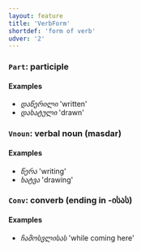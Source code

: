 ```yaml
---
layout: feature
title: 'VerbForm'
shortdef: 'form of verb'
udver: '2'
---
```


### <a name="Part">`Part`</a>: participle

#### Examples

* _დაწერილი_ 'written'
* _დახატული_ 'drawn'

### <a name="Vnoun">`Vnoun`</a>: verbal noun (masdar)

#### Examples

* _წერა_ 'writing'
* _ხატვა_ 'drawing'

### <a name="Conv">`Conv`</a>: converb (ending in -ისას)

#### Examples

* _ჩამოსვლისას_ 'while coming here'

<!-- Interlanguage links updated Po 11. listopadu 2024, 20:10:10 CET -->
